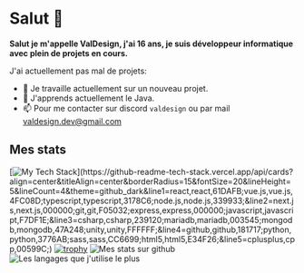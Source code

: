 # Salut 👋

**Salut je m'appelle ValDesign, j'ai 16 ans, je suis développeur informatique avec plein de projets en cours.**

J'ai actuellement pas mal de projets:

- 🔭 Je travaille actuellement sur un nouveau projet.
- 🌱 J'apprends actuellement le Java.
- 📫 Pour me contacter sur discord `valdesign` ou par mail <a href="mailto:valdesign.dev@gmail.com">valdesign.dev@gmail.com</a>

## Mes stats
[![My Tech Stack](https://github-readme-tech-stack.vercel.app/api/cards?align=center&titleAlign=center&borderRadius=15&fontSize=20&lineHeight=5&lineCount=5&theme=github_dark&line1=react,react,61DAFB;vue.js,vue.js,4FC08D;typescript,typescript,3178C6;node.js,node.js,339933;&line2=next.js,next.js,000000;git,git,F05032;express,express,000000;javascript,javascript,F7DF1E;&line3=csharp,csharp,239120;mariadb,mariadb,003545;mongodb,mongodb,47A248;unity,unity,FFFFFF;&line4=github,github,181717;python,python,3776AB;sass,sass,CC6699;html5,html5,E34F26;&line5=cplusplus,cpp,00599C;)](https://github-readme-tech-stack.vercel.app/api/cards?align=center&titleAlign=center&borderRadius=15&fontSize=20&lineHeight=5&lineCount=4&theme=github_dark&line1=react,react,61DAFB;vue.js,vue.js,4FC08D;typescript,typescript,3178C6;node.js,node.js,339933;&line2=next.js,next.js,000000;git,git,F05032;express,express,000000;javascript,javascript,F7DF1E;&line3=csharp,csharp,239120;mariadb,mariadb,003545;mongodb,mongodb,47A248;unity,unity,FFFFFF;&line4=github,github,181717;python,python,3776AB;sass,sass,CC6699;html5,html5,E34F26;&line5=cplusplus,cpp,00599C;)
[![trophy](https://github-trophies.vercel.app/?username=ValDesign22&theme=onedark)](https://github.com/lucthienphong1120/github-trophies)
<img alt="Mes stats sur github" src="https://github-readme-stats.vercel.app/api?username=ValDesign22&show_icons=true&hide_border=true&theme=algolia" />
<img alt="Les langages que j'utilise le plus" src="https://github-readme-stats.vercel.app/api/top-langs?username=ValDesign22&show_icons=true&theme=algolia&layout=compact&langs_count=10" />

